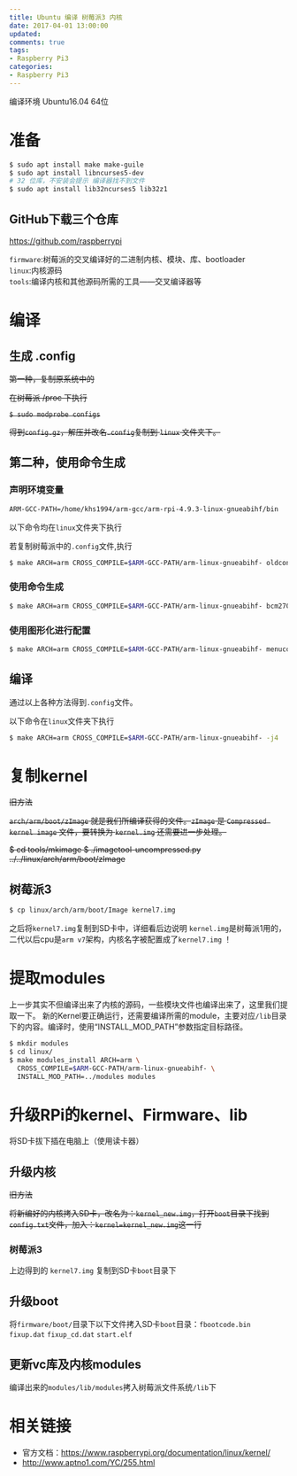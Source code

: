 ```yaml
---
title: Ubuntu 编译 树莓派3 内核
date: 2017-04-01 13:00:00
updated:
comments: true
tags:
- Raspberry Pi3
categories:
- Raspberry Pi3
---
```


编译环境 Ubuntu16.04 64位

# 准备

```bash
$ sudo apt install make make-guile
$ sudo apt install libncurses5-dev
# 32 位库，不安装会提示 编译器找不到文件
$ sudo apt install lib32ncurses5 lib32z1
```

<!--more-->

## GitHub下载三个仓库

https://github.com/raspberrypi

`firmware`:树莓派的交叉编译好的二进制内核、模块、库、bootloader  
`linux`:内核源码  
`tools`:编译内核和其他源码所需的工具——交叉编译器等  

# 编译

## 生成 .config

~~第一种，复制原系统中的~~

~~在树莓派 /proc 下执行~~

~~`$ sudo modprobe configs`~~

~~得到`config.gz`，解压并改名`.config`复制到 `linux` 文件夹下。~~

## 第二种，使用命令生成

### 声明环境变量

```bash
ARM-GCC-PATH=/home/khs1994/arm-gcc/arm-rpi-4.9.3-linux-gnueabihf/bin
```

以下命令均在`linux`文件夹下执行

若复制树莓派中的`.config`文件,执行

```bash
$ make ARCH=arm CROSS_COMPILE=$ARM-GCC-PATH/arm-linux-gnueabihf- oldconfig
```

### 使用命令生成

```bash
$ make ARCH=arm CROSS_COMPILE=$ARM-GCC-PATH/arm-linux-gnueabihf- bcm2709_defconfig
```

### 使用图形化进行配置

```bash
$ make ARCH=arm CROSS_COMPILE=$ARM-GCC-PATH/arm-linux-gnueabihf- menuconfig
```

## 编译

通过以上各种方法得到`.config`文件。

以下命令在`linux`文件夹下执行

```bash
$ make ARCH=arm CROSS_COMPILE=$ARM-GCC-PATH/arm-linux-gnueabihf- -j4
```

# 复制kernel

~~旧方法~~

~~`arch/arm/boot/zImage` 就是我们所编译获得的文件。`zImage` 是 `Compressed kernel image` 文件，要转换为 `kernel.img` 还需要进一步处理。~~

~~$ cd tools/mkimage
$ ./imagetool-uncompressed.py ../../linux/arch/arm/boot/zImage~~

## 树莓派3
```bash
$ cp linux/arch/arm/boot/Image kernel7.img
```
之后将`kernel7.img`复制到SD卡中，详细看后边说明
`kernel.img`是树莓派1用的，二代以后cpu是`arm v7`架构，内核名字被配置成了`kernel7.img` ！

# 提取modules

上一步其实不但编译出来了内核的源码，一些模块文件也编译出来了，这里我们提取一下。
新的Kernel要正确运行，还需要编译所需的module，主要对应`/lib`目录下的内容。编译时，使用“INSTALL_MOD_PATH”参数指定目标路径。
```bash
$ mkdir modules
$ cd linux/
$ make modules_install ARCH=arm \
  CROSS_COMPILE=$ARM-GCC-PATH/arm-linux-gnueabihf- \
  INSTALL_MOD_PATH=../modules modules
```
# 升级RPi的kernel、Firmware、lib

将SD卡拔下插在电脑上（使用读卡器）

## 升级内核

~~旧方法~~

~~将新编好的内核拷入SD卡，改名为：`kernel_new.img`，打开`boot`目录下找到`config.txt`文件，加入：`kernel=kernel_new.img`这一行~~

### 树莓派3

上边得到的 `kernel7.img` 复制到SD卡`boot`目录下

## 升级boot

将`firmware/boot/`目录下以下文件拷入SD卡`boot`目录：`fbootcode.bin` `fixup.dat` `fixup_cd.dat` `start.elf`

## 更新vc库及内核modules

编译出来的`modules/lib/modules`拷入树莓派文件系统`/lib`下

# 相关链接

* 官方文档：https://www.raspberrypi.org/documentation/linux/kernel/
* http://www.aptno1.com/YC/255.html
